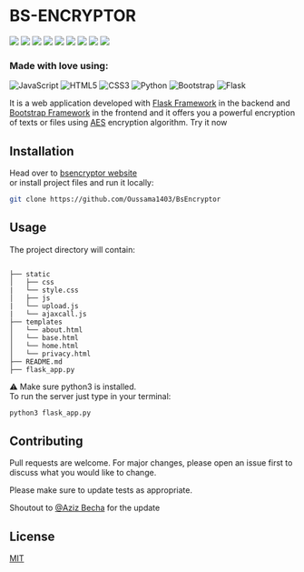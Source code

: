 # BS-ENCRYPTOR

<p>
  <img  src="https://img.shields.io/github/stars/Oussama1403/BsEncryptor" />
  <img src="https://img.shields.io/github/contributors/Oussama1403/BsEncryptor" />
  <img src="https://img.shields.io/github/last-commit/Oussama1403/BsEncryptor" />
  <img src="https://visitor-badge.laobi.icu/badge?page_id=Oussama1403.BsEncryptor" />
  <img src="https://img.shields.io/github/languages/count/Oussama1403/BsEncryptor" />
  <img src="https://img.shields.io/github/languages/top/Oussama1403/BsEncryptor" />

  <img src="https://img.shields.io/badge/license-MIT-blue.svg?color=f64152" />
  <img  src="https://img.shields.io/github/issues/Oussama1403/BsEncryptor" />
  <img  src="https://img.shields.io/github/issues-pr/Oussama1403/BsEncryptor" />
</p>

### Made with love using:
![JavaScript](https://img.shields.io/badge/javascript-%23323330.svg?style=for-the-badge&logo=javascript&logoColor=%23F7DF1E) ![HTML5](https://img.shields.io/badge/html5-%23E34F26.svg?style=for-the-badge&logo=html5&logoColor=white) ![CSS3](https://img.shields.io/badge/css3-%231572B6.svg?style=for-the-badge&logo=css3&logoColor=white) ![Python](https://img.shields.io/badge/python-%2314354C.svg?style=for-the-badge&logo=python&logoColor=white) ![Bootstrap](https://img.shields.io/badge/bootstrap-%23563D7C.svg?style=for-the-badge&logo=bootstrap&logoColor=white) ![Flask](https://img.shields.io/badge/flask-%23000.svg?style=for-the-badge&logo=flask&logoColor=white)

It is a web application developed with <a href="https://flask.palletsprojects.com/en/2.0.x/" target="_blank">Flask Framework</a> in the backend and 
<a href="https://getbootstrap.com" target="_blank">Bootstrap Framework</a> in the frontend and it offers you a powerful encryption of texts or files using <a href="https://fr.wikipedia.org/wiki/Advanced_Encryption_Standard" target="_blank">AES</a> encryption algorithm. Try it now
## Installation
Head over to <a href="https://bsencryptor.pythonanywhere.com/" target="_blank">bsencryptor website</a> \
or install project files and run it locally:

```bash
git clone https://github.com/Oussama1403/BsEncryptor

```
## Usage
The project directory will contain:
```

├── static
│   ├── css
|   └── style.css
│   ├── js
|   └── upload.js
|   └── ajaxcall.js
├── templates
│   └── about.html
│   └── base.html
│   └── home.html
│   └── privacy.html
├── README.md
├── flask_app.py

```

:warning: Make sure python3 is installed. \
To run the server just type in your terminal:

```python
python3 flask_app.py
```

## Contributing
Pull requests are welcome. For major changes, please open an issue first to discuss what you would like to change.

Please make sure to update tests as appropriate.

Shoutout to [@Aziz Becha](https://github.com/AzizVirus) for the update

## License
[MIT](https://choosealicense.com/licenses/mit/)
